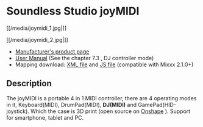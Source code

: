 # Soundless Studio joyMIDI

[[/media/joymidi_1.jpg|]]

[[/media/joymidi_2.jpg|]]

  - [Manufacturer's product page](https://www.sndlss.com/?lang=en)
  - [User
    Manual](https://984bf1a1-5190-4ce1-b1ac-4b857c6baad7.filesusr.com/ugd/fb7f0b_5a2a82c2d00747fda3deb592ef0747f1.pdf)
    (See the chapter 7.3 , DJ controller mode)
  - Mapping download: [XML
    file](https://raw.githubusercontent.com/bcc6/joyMIDI-SW-Mixxx-mapping/master/Soundless_joyMIDI.midi.xml)
    and [JS
    file](https://raw.githubusercontent.com/bcc6/joyMIDI-SW-Mixxx-mapping/master/Soundless_joyMIDI_scripts.js)
    (compatible with Mixxx 2.1.0+)

## Description

The joyMIDI is a portable 4 in 1 MIDI controller, there are 4 operating
modes in it, Keyboard(MIDI), DrumPad(MIDI), **DJ(MIDI)** and
GamePad(HID-joystick). Which the case is 3D print (open source on
[Onshape](https://cad.onshape.com/documents/c5f92a07a4d54ab29d262073/w/195dd1080bfce9ec5ba8b2bb/e/f9290828ff0d2bcdf7fc0cec)
). Support for smartphone, tablet and PC.
